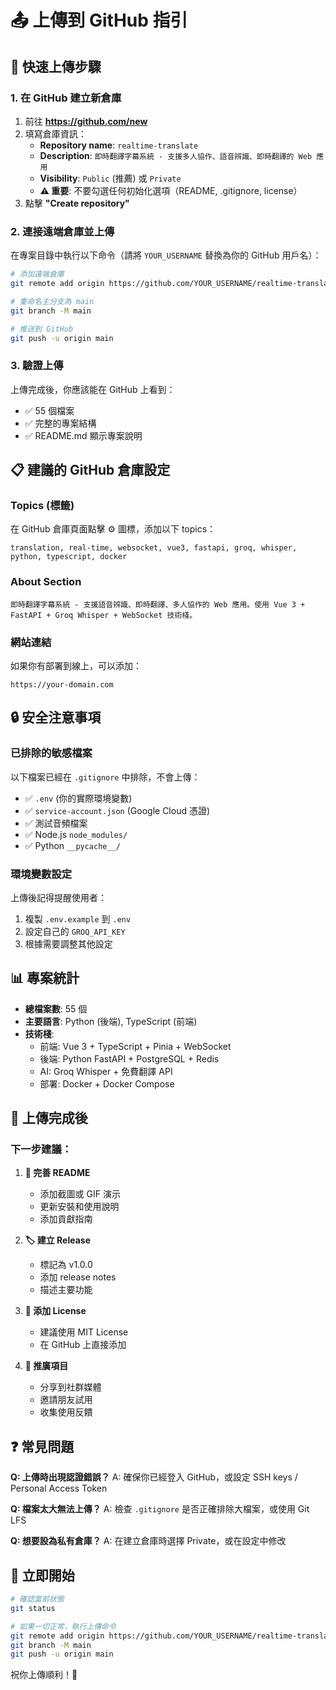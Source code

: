 # 📤 上傳到 GitHub 指引

## 🎯 快速上傳步驟

### 1. 在 GitHub 建立新倉庫

1. 前往 **https://github.com/new**
2. 填寫倉庫資訊：
   - **Repository name**: `realtime-translate`
   - **Description**: `即時翻譯字幕系統 - 支援多人協作、語音辨識、即時翻譯的 Web 應用`
   - **Visibility**: `Public` (推薦) 或 `Private`
   - **⚠️ 重要**: 不要勾選任何初始化選項（README, .gitignore, license）
3. 點擊 **"Create repository"**

### 2. 連接遠端倉庫並上傳

在專案目錄中執行以下命令（請將 `YOUR_USERNAME` 替換為你的 GitHub 用戶名）：

```bash
# 添加遠端倉庫
git remote add origin https://github.com/YOUR_USERNAME/realtime-translate.git

# 重命名主分支為 main
git branch -M main

# 推送到 GitHub
git push -u origin main
```

### 3. 驗證上傳

上傳完成後，你應該能在 GitHub 上看到：
- ✅ 55 個檔案
- ✅ 完整的專案結構
- ✅ README.md 顯示專案說明

## 📋 建議的 GitHub 倉庫設定

### Topics (標籤)
在 GitHub 倉庫頁面點擊 ⚙️ 圖標，添加以下 topics：
```
translation, real-time, websocket, vue3, fastapi, groq, whisper, python, typescript, docker
```

### About Section
```
即時翻譯字幕系統 - 支援語音辨識、即時翻譯、多人協作的 Web 應用。使用 Vue 3 + FastAPI + Groq Whisper + WebSocket 技術棧。
```

### 網站連結
如果你有部署到線上，可以添加：
```
https://your-domain.com
```

## 🔒 安全注意事項

### 已排除的敏感檔案
以下檔案已經在 `.gitignore` 中排除，不會上傳：
- ✅ `.env` (你的實際環境變數)
- ✅ `service-account.json` (Google Cloud 憑證)
- ✅ 測試音頻檔案
- ✅ Node.js `node_modules/`
- ✅ Python `__pycache__/`

### 環境變數設定
上傳後記得提醒使用者：
1. 複製 `.env.example` 到 `.env`
2. 設定自己的 `GROQ_API_KEY`
3. 根據需要調整其他設定

## 📊 專案統計

- **總檔案數**: 55 個
- **主要語言**: Python (後端), TypeScript (前端)
- **技術棧**: 
  - 前端: Vue 3 + TypeScript + Pinia + WebSocket
  - 後端: Python FastAPI + PostgreSQL + Redis
  - AI: Groq Whisper + 免費翻譯 API
  - 部署: Docker + Docker Compose

## 🎉 上傳完成後

### 下一步建議：

1. **📝 完善 README**
   - 添加截圖或 GIF 演示
   - 更新安裝和使用說明
   - 添加貢獻指南

2. **🏷️ 建立 Release**
   - 標記為 v1.0.0
   - 添加 release notes
   - 描述主要功能

3. **📄 添加 License**
   - 建議使用 MIT License
   - 在 GitHub 上直接添加

4. **🌟 推廣項目**
   - 分享到社群媒體
   - 邀請朋友試用
   - 收集使用反饋

## ❓ 常見問題

**Q: 上傳時出現認證錯誤？**
A: 確保你已經登入 GitHub，或設定 SSH keys / Personal Access Token

**Q: 檔案太大無法上傳？**
A: 檢查 `.gitignore` 是否正確排除大檔案，或使用 Git LFS

**Q: 想要設為私有倉庫？**
A: 在建立倉庫時選擇 Private，或在設定中修改

## 🚀 立即開始

```bash
# 確認當前狀態
git status

# 如果一切正常，執行上傳命令
git remote add origin https://github.com/YOUR_USERNAME/realtime-translate.git
git branch -M main
git push -u origin main
```

祝你上傳順利！🎊